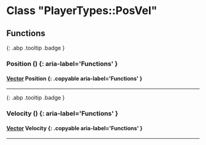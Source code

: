 # Class "PlayerTypes::PosVel"
## Functions
[ ](#){: .abp .tooltip .badge }
### Position () {: aria-label='Functions' }
#### [Vector](../Vector) Position  {: .copyable aria-label='Functions' }

___ 
[ ](#){: .abp .tooltip .badge }
### Velocity () {: aria-label='Functions' }
#### [Vector](../Vector) Velocity  {: .copyable aria-label='Functions' }

___ 
